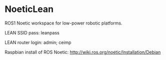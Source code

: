 # NoeticLean

ROS1 Noetic workspace for low-power robotic platforms.

LEAN SSID pass: leanpass

LEAN router login: admin; ceimp

Raspbian install of ROS Noetic: http://wiki.ros.org/noetic/Installation/Debian

